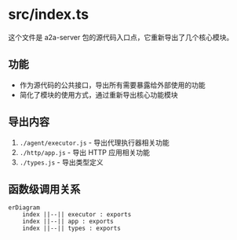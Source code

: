 # src/index.ts

这个文件是 a2a-server 包的源代码入口点，它重新导出了几个核心模块。

## 功能

- 作为源代码的公共接口，导出所有需要暴露给外部使用的功能
- 简化了模块的使用方式，通过重新导出核心功能模块

## 导出内容

1. `./agent/executor.js` - 导出代理执行器相关功能
2. `./http/app.js` - 导出 HTTP 应用相关功能
3. `./types.js` - 导出类型定义

## 函数级调用关系

```mermaid
erDiagram
    index ||--|| executor : exports
    index ||--|| app : exports
    index ||--|| types : exports
```